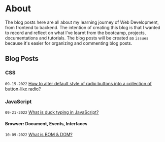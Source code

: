 # About

The blog posts here are all about my learning journey of Web Development, from frontend to backend. The intention of creating this blog is that I wanted to record and reflect on what I've learnt from the bootcamp, projects, documentations and tutorials. The blog posts will be created as `issues` because it's easier for organizing and commenting blog posts.

## Blog Posts

### CSS
`09-15-2022` [How to alter default style of radio buttons into a collection of button-like radio?](https://github.com/billychen0894/blog/issues/2)

### JavaScript
`09-21-2022` [What is duck typing in JavaScript?](https://github.com/billychen0894/blog/issues/3)
#### Browser: Document, Events, Interfaces
`10-09-2022` [What is BOM & DOM?](https://github.com/billychen0894/blog/issues/4)
